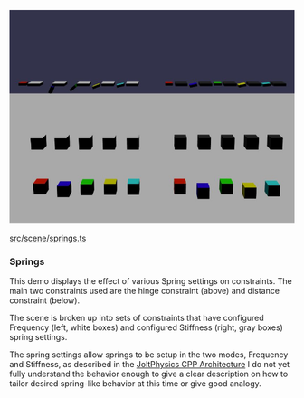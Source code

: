 ![Springs](./img/springs.jpg)

[src/scene/springs.ts](../src/scene/springs.ts)  

### Springs

This demo displays the effect of various Spring settings on constraints.
The main two constraints used are the hinge constraint (above) and distance constraint (below).

The scene is broken up into sets of constraints that have configured Frequency (left, white boxes) and configured Stiffness (right, gray boxes) spring settings. 

The spring settings allow springs to be setup in the two modes, Frequency and Stiffness, as described in the [JoltPhysics CPP Architecture](https://github.com/jrouwe/JoltPhysics/blob/master/Docs/Architecture.md#constraint-motors-constraint-motors) I do not yet fully understand the behavior enough to give a clear description on how to tailor desired spring-like behavior at this time or give good analogy. 